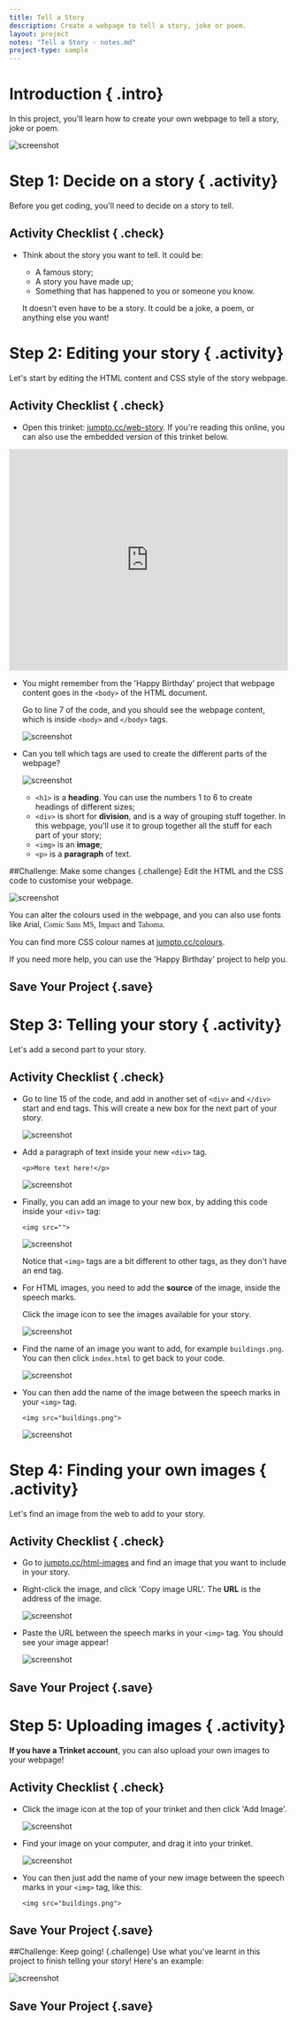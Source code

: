 ```yaml
---
title: Tell a Story
description: Create a webpage to tell a story, joke or poem.
layout: project
notes: "Tell a Story - notes.md"
project-type: sample
---
```


# Introduction { .intro}

In this project, you'll learn how to create your own webpage to tell a story, joke or poem.

![screenshot](images/story-final.png)

# Step 1: Decide on a story { .activity}

Before you get coding, you'll need to decide on a story to tell.

## Activity Checklist { .check}

+ Think about the story you want to tell. It could be:
	+ A famous story;
	+ A story you have made up;
	+ Something that has happened to you or someone you know.

	It doesn't even have to be a story. It could be a joke, a poem, or anything else you want!

# Step 2: Editing your story { .activity}

Let's start by editing the HTML content and CSS style of the story webpage.

## Activity Checklist { .check}

+ Open this trinket: <a href="http://jumpto.cc/web-story" target="_blank">jumpto.cc/web-story</a>. If you're reading this online, you can also use the embedded version of this trinket below.

<div class="trinket">
  <iframe src="https://trinket.io/embed/html/8083cfebb3" width="100%" height="400" frameborder="0" marginwidth="0" marginheight="0" allowfullscreen>
  </iframe>
</div>

+ You might remember from the 'Happy Birthday' project that webpage content goes in the `<body>` of the HTML document.

	Go to line 7 of the code, and you should see the webpage content, which is inside `<body>` and `</body>` tags.

	![screenshot](images/story-html.png)

+ Can you tell which tags are used to create the different parts of the webpage?

	![screenshot](images/story-elements.png)

	+ `<h1>` is a __heading__. You can use the numbers 1 to 6 to create headings of different sizes;
	+ `<div>` is short for __division__, and is a way of grouping stuff together. In this webpage, you'll use it to group together all the stuff for each part of your story;
	+ `<img>` is an __image__;
	+ `<p>` is a __paragraph__ of text.

##Challenge: Make some changes {.challenge}
Edit the HTML and the CSS code to customise your webpage.

![screenshot](images/story-changes.png)

You can alter the colours used in the webpage, and you can also use fonts like <span style="font-family: Arial;">Arial</span>, <span style="font-family: Comic Sans MS;">Comic Sans MS</span>, <span style="font-family: Impact;">Impact</span> and <span style="font-family: Tahoma;">Tahoma</span>.

You can find more CSS colour names at <a href="http://jumpto.cc/colours" target="_blank">jumpto.cc/colours</a>.

If you need more help, you can use the 'Happy Birthday' project to help you.

## Save Your Project {.save}

# Step 3: Telling your story { .activity}

Let's add a second part to your story.

## Activity Checklist { .check}

+ Go to line 15 of the code, and add in another set of `<div>` and `</div>` start and end tags. This will create a new box for the next part of your story.

	![screenshot](images/story-div.png)

+ Add a paragraph of text inside your new `<div>` tag.

	```
	<p>More text here!</p>
	```

	![screenshot](images/story-paragraph.png)

+ Finally, you can add an image to your new box, by adding this code inside your `<div>` tag:

	```
	<img src="">
	```

	![screenshot](images/story-img-tag.png)

	Notice that `<img>` tags are a bit different to other tags, as they don't have an end tag.

+ For HTML images, you need to add the __source__ of the image, inside the speech marks. 

	Click the image icon to see the images available for your story.

	![screenshot](images/story-see-images.png)

+ Find the name of an image you want to add, for example `buildings.png`. You can then click `index.html` to get back to your code.

	![screenshot](images/story-image-name.png)

+ You can then add the name of the image between the speech marks in your `<img>` tag.

	```
	<img src="buildings.png">
	```

	![screenshot](images/story-image-name-add.png)

# Step 4: Finding your own images { .activity}

Let's find an image from the web to add to your story.

## Activity Checklist { .check}

+ Go to <a href="http://jumpto.cc/html-images" target="_blank">jumpto.cc/html-images</a> and find an image that you want to include in your story.

+ Right-click the image, and click 'Copy image URL'. The __URL__ is the address of the image.

	![screenshot](images/story-url.png)

+ Paste the URL between the speech marks in your `<img>` tag. You should see your image appear!

	![screenshot](images/story-image.png)

## Save Your Project {.save}

# Step 5: Uploading images { .activity}

__If you have a Trinket account__, you can also upload your own images to your webpage!

## Activity Checklist { .check}

+ Click the image icon at the top of your trinket and then click 'Add Image'.

	![screenshot](images/story-upload.png)

+ Find your image on your computer, and drag it into your trinket.

	![screenshot](images/story-drag.png)

+ You can then just add the name of your new image between the speech marks in your `<img>` tag, like this:

	```
	<img src="buildings.png">
	```

## Save Your Project {.save}

##Challenge: Keep going! {.challenge}
Use what you've learnt in this project to finish telling your story! Here's an example:

![screenshot](images/story-final.png)

## Save Your Project {.save}
